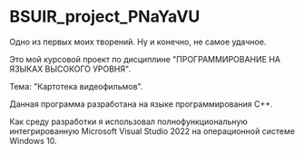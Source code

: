 # BSUIR_project_PNaYaVU
Одно из первых моих творений. Ну и конечно, не самое удачное.

Это мой курсовой проект по дисциплине "ПРОГРАММИРОВАНИЕ НА ЯЗЫКАХ ВЫСОКОГО УРОВНЯ".

Тема: "Картотека видеофильмов".

Данная программа разработана на языке программирования C++.

Как среду разработки я использовал полнофункциональную интегрированную Microsoft Visual Studio 2022 на операционной системе Windows 10.
